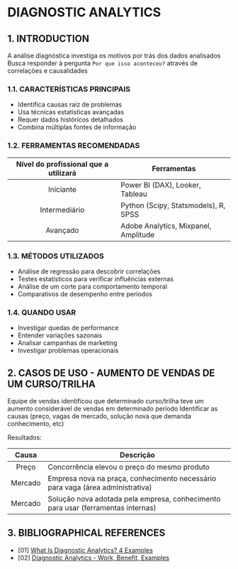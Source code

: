 # DIAGNOSTIC ANALYTICS

## 1. INTRODUCTION

A análise diagnóstica investiga os motivos por trás dos dados analisados
Busca responder à pergunta `Por que isso aconteceu?` através de correlações e causalidades

### 1.1. CARACTERÍSTICAS PRINCIPAIS

- Identifica causas raiz de problemas
- Usa técnicas estatísticas avançadas
- Requer dados históricos detalhados
- Combina múltiplas fontes de informação

### 1.2. FERRAMENTAS RECOMENDADAS

| Nível do profissional que a utilizará | Ferramentas                          |
|:-------------------------------------:|--------------------------------------|
|               Iniciante               | Power BI (DAX), Looker, Tableau      |
|             Intermediário             | Python (Scipy, Statsmodels), R, SPSS |
|               Avançado                | Adobe Analytics, Mixpanel, Amplitude |

### 1.3. MÉTODOS UTILIZADOS

- Análise de regressão para descobrir correlações
- Testes estatísticos para verificar influências externas
- Análise de um corte para comportamento temporal
- Comparativos de desempenho entre períodos

### 1.4. QUANDO USAR

- Investigar quedas de performance
- Entender variações sazonais
- Analisar campanhas de marketing
- Investigar problemas operacionais

## 2. CASOS DE USO - AUMENTO DE VENDAS DE UM CURSO/TRILHA

Equipe de vendas identificou que determinado curso/trilha teve um aumento considerável de vendas em determinado período 
Identificar as causas (preço, vagas de mercado, solução nova que demanda conhecimento, etc)

Resultados:

|  Causa  | Descrição                                                                        |
|:-------:|----------------------------------------------------------------------------------|
|  Preço  | Concorrência elevou o preço do mesmo produto                                     |
| Mercado | Empresa nova na praça, conhecimento necessário para vaga (área administrativa)   |
| Mercado | Solução nova adotada pela empresa, conhecimento para usar (ferramentas internas) |

## 3. BIBLIOGRAPHICAL REFERENCES

- [01] [What Is Diagnostic Analytics? 4 Examples](https://online.hbs.edu/blog/post/diagnostic-analytics)
- [02] [Diagnostic Analytics - Work, Benefit, Examples](https://www.geeksforgeeks.org/data-analysis/what-is-diagnostic-analytics/)